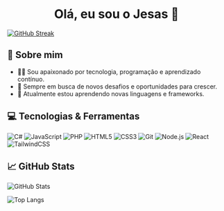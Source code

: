 <h1 align="center">Olá, eu sou o Jesas 👋</h1>


[![GitHub Streak](https://streak-stats.demolab.com?user=jesas0&theme=dark&locale=pt_BR&date_format=j%20M%5B%20Y%5D)](https://git.io/streak-stats)




## 🚀 Sobre mim

- 👨‍💻 Sou apaixonado por tecnologia, programação e aprendizado contínuo.
- 🎯 Sempre em busca de novos desafios e oportunidades para crescer.
- 🌱 Atualmente estou aprendendo novas linguagens e frameworks.

## 💻 Tecnologias & Ferramentas

![C#](https://img.shields.io/badge/-C%23-239120?style=flat-square&logo=c-sharp&logoColor=white)
![JavaScript](https://img.shields.io/badge/-JavaScript-F7DF1E?style=flat-square&logo=javascript&logoColor=black)
![PHP](https://img.shields.io/badge/-PHP-777BB4?style=flat-square&logo=php&logoColor=white)
![HTML5](https://img.shields.io/badge/-HTML5-E34F26?style=flat-square&logo=html5&logoColor=white)
![CSS3](https://img.shields.io/badge/-CSS3-1572B6?style=flat-square&logo=css3)
![Git](https://img.shields.io/badge/-Git-F05032?style=flat-square&logo=git&logoColor=white)
![Node.js](https://img.shields.io/badge/-Node.js-339933?style=flat-square&logo=node.js&logoColor=white)
![React](https://img.shields.io/badge/-React-61DAFB?style=flat-square&logo=react&logoColor=black)
![TailwindCSS](https://img.shields.io/badge/-TailwindCSS-06B6D4?style=flat-square&logo=tailwindcss&logoColor=white)

## 📈 GitHub Stats

![GitHub Stats](https://github-readme-stats.vercel.app/api?username=jesas0&show_icons=true&theme=default)

![Top Langs](https://github-readme-stats.vercel.app/api/top-langs/?username=jesas0&layout=compact&theme=default)
